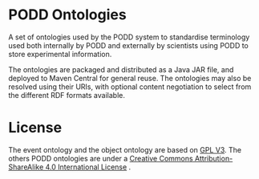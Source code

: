 PODD Ontologies
===============

A set of ontologies used by the PODD system to standardise terminology used both internally by PODD and externally by scientists using PODD to store experimental information.

The ontologies are packaged and distributed as a Java JAR file, and deployed to Maven Central for general reuse. The ontologies may also be resolved using their URIs, with optional content negotiation to select from the different RDF formats available.

License
=======

The event ontology and the object ontology are based on [GPL V3](http://www.gnu.org/licenses/gpl-3.0.html).
The others PODD ontologies are under a [Creative Commons Attribution-ShareAlike 4.0 International License](http://creativecommons.org/licenses/by-sa/4.0/) .



